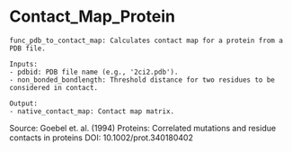 # Contact_Map_Protein
    func_pdb_to_contact_map: Calculates contact map for a protein from a PDB file.
    
    Inputs:
    - pdbid: PDB file name (e.g., '2ci2.pdb').
    - non_bonded_bondlength: Threshold distance for two residues to be considered in contact.
    
    Output:
    - native_contact_map: Contact map matrix.



Source: 
Goebel et. al. (1994) Proteins: Correlated mutations and residue contacts in proteins DOI: 10.1002/prot.340180402

